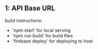 ## 1: API Base URL

build instructions:

- 'npm start' for local serving
- 'npm run build' for build files
- 'firebase deploy' for deploying to host
